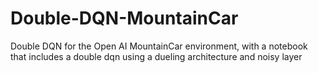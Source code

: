 # Double-DQN-MountainCar

Double DQN for the Open AI MountainCar environment, with a notebook that includes a double dqn using a dueling architecture and noisy layer 
